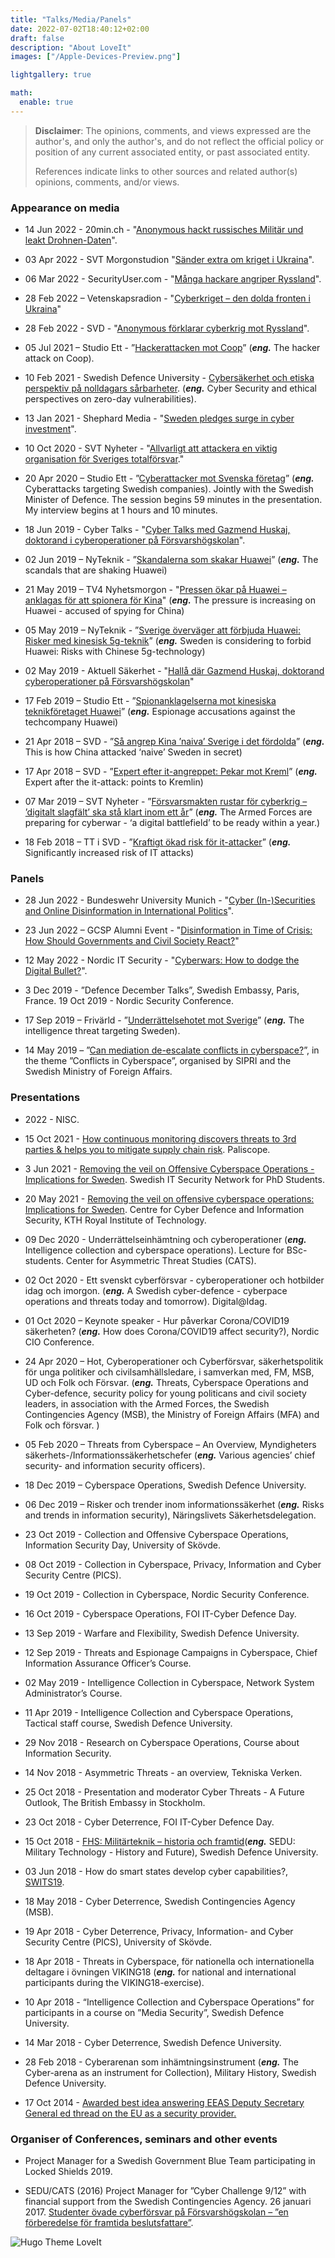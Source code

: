 ```yaml
---
title: "Talks/Media/Panels"
date: 2022-07-02T18:40:12+02:00
draft: false
description: "About LoveIt"
images: ["/Apple-Devices-Preview.png"]

lightgallery: true

math:
  enable: true
---
```

<!--
COMMANDS BELOW
## Features

### Performance and SEO
*italics**

**bold**

***bold italics***

* bullet

URL   [lazysizes](https://github.com/aFarkas/lazysizes)
-->



> **Disclaimer**: The opinions, comments, and views expressed are the author's, and only the author's, and do not reflect the official policy or position of any current associated entity, or past associated entity. 
>
> References indicate links to other sources and related author(s) opinions, comments, and/or views.


### Appearance on media
* 14 Jun 2022 - 20min.ch - "[Anonymous hackt russisches Militär und leakt Drohnen-Daten](https://www.20min.ch/story/anonymous-hackt-russisches-militaer-und-leakt-drohnen-daten-294502527021)".

* 03 Apr 2022 - SVT Morgonstudion "[Sänder extra om kriget i Ukraina](https://www.svtplay.se/video/34707503/morgonstudion/morgonstudion-special-sasong-1-3-apr-09-00)".

* 06 Mar 2022 - SecurityUser.com - "[Många hackare angriper Ryssland](https://www.securityuser.com/se/Nyheter/Samhalle/manga-hackare-angriper-ryssland)".

* 28 Feb 2022 – Vetenskapsradion - "[Cyberkriget – den dolda fronten i Ukraina](https://sverigesradio.se/avsnitt/cyberkriget-den-dolda-fronten-i-ukraina)"

* 28 Feb 2022 - SVD - "[Anonymous förklarar cyberkrig mot Ryssland](https://www.svd.se/a/pW5pMj/anonymous-forklarar-cyberkrig-mot-ryssland)".

* 05 Jul 2021 – Studio Ett - ”[Hackerattacken mot Coop](https://sverigesradio.se/artikel/hackerattacken-mot-coop)” (***eng.*** The hacker attack on Coop).

* 10 Feb 2021 - Swedish Defence University - [Cybersäkerhet och etiska perspektiv på nolldagars sårbarheter](https://www.fhs.se/arkiv/berattelser/2021-02-10-cybersakerhet-och-etiska-perspektiv-pa-nolldagars-sarbarheter.html).  (***eng.*** Cyber Security and ethical perspectives on zero-day vulnerabilities).

* 13 Jan 2021 - Shephard Media - "[Sweden pledges surge in cyber investment](https://www.shephardmedia.com/news/defence-notes/premium-sweden-pledges-surge-cyber-investment/)".

* 10 Oct 2020 - SVT Nyheter - "[Allvarligt att attackera en viktig organisation för Sveriges totalförsvar](https://www.svt.se/nyheter/allvarligt-att-attackera-en-viktig-organisation-for-sveriges-totalforsvar)."

* 20 Apr 2020 – Studio Ett - ”[Cyberattacker mot Svenska företag](https://sverigesradio.se/sida/avsnitt/1498964?programid=1637)” (***eng.*** Cyberattacks targeting Swedish companies). Jointly with the Swedish Minister of Defence. The session begins 59 minutes in the presentation. My interview begins at 1 hours and 10 minutes.

* 18 Jun 2019 - Cyber Talks - "[Cyber Talks med Gazmend Huskaj, doktorand i cyberoperationer på Försvarshögskolan](https://www.youtube.com/watch?v=9Zyxz2WQMvw)".

* 02 Jun 2019 – NyTeknik - ”[Skandalerna som skakar Huawei](https://www.nyteknik.se/story/skandalerna-som-skakar-huawei-6947057)” (***eng.*** The scandals that are shaking Huawei)

* 21 May 2019 – TV4 Nyhetsmorgon - "[Pressen ökar på Huawei – anklagas för att spionera för Kina](https://www.youtube.com/watch?v=43MfDC1yZq0)" (***eng.*** The pressure is increasing on Huawei - accused of spying for China)

* 05 May 2019 – NyTeknik - ”[Sverige överväger att förbjuda Huawei: Risker med kinesisk 5g-teknik](https://www.nyteknik.se/popularteknik/sverige-overvager-att-forbjuda-huawei-risker-med-kinesisk-5g-teknik-6946785)” (***eng.*** Sweden is considering to forbid Huawei: Risks with Chinese 5g-technology)

* 02 May 2019 - Aktuell Säkerhet - "[Hallå där Gazmend Huskaj, doktorand cyberoperationer på Försvarshögskolan](https://www.aktuellsakerhet.se/halla-dar-huskaj-gazmend-doktorand-cyberoperationer-pa-forsvarshogskolan/)"

* 17 Feb 2019 – Studio Ett - ”[Spionanklagelserna mot kinesiska teknikföretaget Huawei](https://sverigesradio.se/sida/artikel.aspx?programid=1637&artikel=7134384)” (***eng.*** Espionage accusations against the techcompany Huawei)

* 21 Apr 2018 – SVD - ”[Så angrep Kina ’naiva’ Sverige i det fördolda](https://www.svd.se/sa-angrep-kina-naiva-sverige-i-det-fordolda)” (***eng.*** This is how China attacked ‘naive’ Sweden in secret)

* 17 Apr 2018 – SVD - ”[Expert efter it-angreppet: Pekar mot Kreml](https://www.svd.se/expert-efter-it-angreppet-pekar-mot-kreml)” (***eng.*** Expert after the it-attack: points to Kremlin)

* 07 Mar 2019 – SVT Nyheter - ”[Försvarsmakten rustar för cyberkrig – ’digitalt slagfält’ ska stå klart inom ett år](https://www.svt.se/nyheter/inrikes/forsvarsmakten-rustar-for-cyberkrig-digitalt-slagfalt-ska-sta-klart-inom-ett-ar)” (***eng.*** The Armed Forces are preparing for cyberwar - ‘a digital battlefield’ to be ready within a year.)

* 18 Feb 2018 – TT i SVD - ”[Kraftigt ökad risk för it-attacker](https://www.svd.se/kraftigt-okad-risk-for-it-attacker)” (***eng.*** Significantly increased risk of IT attacks)

### Panels
* 28 Jun 2022 - Bundeswehr University Munich - "[Cyber (In-)Securities and Online Disinformation in International Politics](https://www.linkedin.com/posts/gazmendhuskaj_i-had-the-pleasure-to-participate-on-a-panel-activity-6947825323405135872-Ib7h?utm_source=linkedin_share&utm_medium=member_desktop_web)".

* 23 Jun 2022 – GCSP Alumni Event - "[Disinformation in Time of Crisis: How Should Governments and Civil Society React?](https://www.gcsp.ch/events/disinformation-time-crisis-how-should-governments-and-civil-society-react)"

* 12 May 2022 - Nordic IT Security - "[Cyberwars: How to dodge the Digital Bullet?](https://nordicitsecurity.com/agenda/)".

* 3 Dec 2019 - ”Defence December Talks”, Swedish Embassy, Paris, France. 19 Oct 2019 - Nordic Security Conference.

* 17 Sep 2019 – Frivärld - ”[Underrättelsehotet mot Sverige](https://www.youtube.com/watch?v=6CU_Pd7ksEs)” (***eng.*** The intelligence threat targeting Sweden).

* 14 May 2019 – ”[Can mediation de-escalate conflicts in cyberspace?](https://www.sipri.org/sites/default/files/Open%20Day%20Session%2010_SthlmForum%202019.pdf)”, in the theme ”Conflicts in Cyberspace”, organised by SIPRI and the Swedish Ministry of Foreign Affairs.


### Presentations
* 2022 - NISC.

* 15 Oct 2021 - [How continuous monitoring discovers threats to 3rd parties & helps you to mitigate supply chain risk](https://www.youtube.com/watch?v=oyS5MoyUdCY). Paliscope.

* 3 Jun 2021 - [Removing the veil on Offensive Cyberspace Operations - Implications for Sweden](https://swits.hotell.kau.se/AnnualSeminars/SWITS%202021/SWITS_2021/SWITS_2021_paper_16.pdf). Swedish IT Security Network for PhD Students.

* 20 May 2021 - [Removing the veil on offensive cyberspace operations: Implications for Sweden](https://www.kth.se/cdis/events/seminars/seminars-2021-1.1175085). Centre for Cyber Defence and Information Security, KTH Royal Institute of Technology.

* 09 Dec 2020 - Underrättelseinhämtning och cyberoperationer (***eng.*** Intelligence collection and cyberspace operations). Lecture for BSc-students. Center for Asymmetric Threat Studies (CATS).

* 02 Oct 2020 - Ett svenskt cyberförsvar - cyberoperationer och hotbilder idag och imorgon. (***eng.*** A Swedish cyber-defence - cyberpace operations and threats today and tomorrow). Digital@Idag.

* 01 Oct 2020 – Keynote speaker - Hur påverkar Corona/COVID19 säkerheten? (***eng.*** How does Corona/COVID19 affect security?), Nordic CIO Conference.

* 24 Apr 2020 – Hot, Cyberoperationer och Cyberförsvar, säkerhetspolitik för unga politiker och civilsamhällsledare, i samverkan med, FM, MSB, UD och Folk och Försvar. (***eng.*** Threats, Cyberspace Operations and Cyber-defence, security policy for young politicans and civil society leaders, in association with the Armed Forces, the Swedish Contingencies Agency (MSB), the Ministry of Foreign Affairs (MFA) and Folk och försvar. )

* 05 Feb 2020 – Threats from Cyberspace – An Overview, Myndigheters säkerhets-/Informationssäkerhetschefer (***eng.*** Various agencies’ chief security- and information security officers).

* 18 Dec 2019 – Cyberspace Operations, Swedish Defence University.

* 06 Dec 2019 – Risker och trender inom informationssäkerhet (***eng.*** Risks and trends in information security), Näringslivets Säkerhetsdelegation.

* 23 Oct 2019 - Collection and Offensive Cyberspace Operations, Information Security Day, University of Skövde.

* 08 Oct 2019 - Collection in Cyberspace, Privacy, Information and Cyber Security Centre (PICS). 

* 19 Oct 2019 - Collection in Cyberspace, Nordic Security Conference.

* 16 Oct 2019 - Cyberspace Operations, FOI IT-Cyber Defence Day.

* 13 Sep 2019 - Warfare and Flexibility, Swedish Defence University.

* 12 Sep 2019 - Threats and Espionage Campaigns in Cyberspace, Chief Information Assurance Officer’s Course.

* 02 May 2019 - Intelligence Collection in Cyberspace, Network System Administrator’s Course.

* 11 Apr 2019 - Intelligence Collection and Cyberspace Operations, Tactical staff course, Swedish Defence University.

* 29 Nov 2018 - Research on Cyberspace Operations, Course about Information Security. 

* 14 Nov 2018 - Asymmetric Threats - an overview, Tekniska Verken.

* 25 Oct 2018 - Presentation and moderator Cyber Threats - A Future Outlook, The British Embassy in Stockholm.

* 23 Oct 2018 - Cyber Deterrence, FOI IT-Cyber Defence Day.

* 15 Oct 2018 - [FHS: Militärteknik – historia och framtid](https://rosis.org/kalender/fhs-militarteknik-historia-och-framtid/)(***eng.*** SEDU: Military Technology - History and Future), Swedish Defence University.

* 03 Jun 2018 - How do smart states develop cyber capabilities?, [SWITS19](https://swits.hotell.kau.se/AnnualSeminars/SWITS%202019/Swits%20program%202019.htm).

* 18 May 2018 - Cyber Deterrence, Swedish Contingencies Agency (MSB).

* 19 Apr 2018 - Cyber Deterrence, Privacy, Information- and Cyber Security Centre (PICS), University of Skövde.

* 18 Apr 2018 - Threats in Cyberspace, för nationella och internationella deltagare i övningen VIKING18 (***eng.*** for national and international participants during the VIKING18-exercise).

* 10 Apr 2018 - “Intelligence Collection and Cyberspace Operations” for participants in a course on ”Media Security”, Swedish Defence University.

* 14 Mar 2018 - Cyber Deterrence, Swedish Defence University.

* 28 Feb 2018 - Cyberarenan som inhämtningsinstrument (***eng.*** The Cyber-arena as an instrument for Collection), Military History, Swedish Defence University.

* 17 Oct 2014 - [Awarded best idea answering EEAS Deputy Secretary General ed thread on the EU as a security provider.](https://www.eumonitor.eu/9353000/1/j9vvik7m1c3gyxp/vjo849yjdry9?ctx=vg9phwrz4dzh&tab=1&start_tab0=160)


### Organiser of Conferences, seminars and other events
* Project Manager for a Swedish Government Blue Team participating in Locked Shields 2019.

* SEDU/CATS (2016) Project Manager for ”Cyber Challenge 9/12” with financial support from the Swedish Contingencies Agency. 26 januari 2017. [Studenter övade cyberförsvar på Försvarshögskolan – ”en förberedelse för framtida beslutsfattare”](https://computersweden.idg.se/2.2683/1.674586/studenter-ovar-cyberforsvar).


<!--  THIS TO THE LEFT IS THE WAY TO COMMENT OUT STUFF. Source:  https://stackoverflow.com/questions/45224766/how-to-comment-out-content-in-hugo
  {{/*
	{{< style "img { height: 1.25rem; }" >}}
	[![GitHub release (latest by date)](https://img.shields.io/github/v/release/dillonzq/LoveIt?style=flat-square)](https://github.com/dillonzq/LoveIt/releases)
	[![Hugo](https://img.shields.io/badge/Hugo-%5E0.62.0-ff4088?style=flat-square&logo=hugo)](https://gohugo.io/)
	[![License](https://img.shields.io/github/license/dillonzq/LoveIt?style=flat-square)](https://github.com/dillonzq/LoveIt/blob/master/LICENSE)
	[![GitHub stars](https://img.shields.io/github/stars/dillonzq/LoveIt?style=social)](https://github.com/dillonzq/LoveIt)
	[![GitHub forks](https://img.shields.io/github/forks/dillonzq/LoveIt?style=social)](https://github.com/dillonzq/LoveIt/fork)
	{{< /style >}}
  */}}
-->




<!--
> [:(far fa-kiss-wink-heart fa-fw): LoveIt](https://github.com/dillonzq/LoveIt) is a **clean**, **elegant** but **advanced** blog theme for [Hugo](https://gohugo.io/) developed by {{< person "https://dillonzq.com/" Dillon "author of the LoveIt theme" "/Dillon.png" >}}.
>
> It is based on the original [LeaveIt Theme](https://github.com/liuzc/LeaveIt) and [KeepIt Theme](https://github.com/Fastbyte01/KeepIt).
-->

![Hugo Theme LoveIt](/images/Apple-Devices-Preview.png "Hugo Theme LoveIt")


